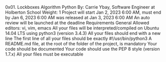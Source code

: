 0x01. Lockboxes
Algorithm
Python
 By: Carrie Ybay, Software Engineer at Holberton School
 Weight: 1
 Project will start Jan 2, 2023 6:00 AM, must end by Jan 6, 2023 6:00 AM
 was released at Jan 3, 2023 6:00 AM
 An auto review will be launched at the deadline
Requirements
General
Allowed editors: vi, vim, emacs
All your files will be interpreted/compiled on Ubuntu 14.04 LTS using python3 (version 3.4.3)
All your files should end with a new line
The first line of all your files should be exactly #!/usr/bin/python3
A README.md file, at the root of the folder of the project, is mandatory
Your code should be documented
Your code should use the PEP 8 style (version 1.7.x)
All your files must be executable
